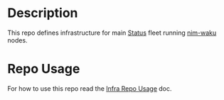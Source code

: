 # Description

This repo defines infrastructure for main [Status](http://status.im/) fleet running [nim-waku](https://github.com/status-im/nim-waku) nodes.

# Repo Usage

For how to use this repo read the [Infra Repo Usage](https://github.com/status-im/infra-docs/blob/master/articles/infra_repo_usage.md) doc.
